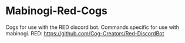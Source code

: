 # Mabinogi-Red-Cogs
Cogs for use with the RED discord bot. Commands specific for use with mabinogi. 
RED: https://github.com/Cog-Creators/Red-DiscordBot

